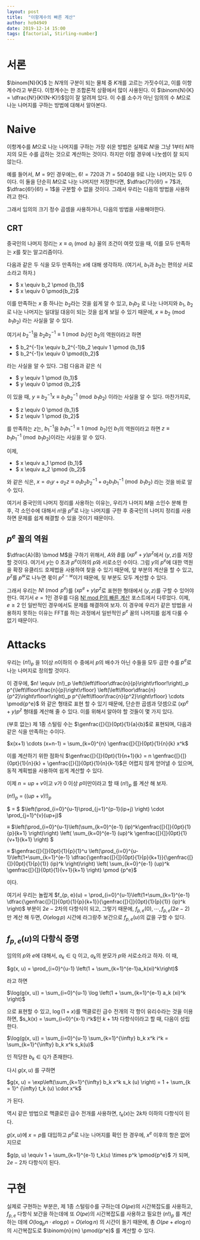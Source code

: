 ```yaml
---
layout: post
title:  "이항계수의 빠른 계산"
author: ho94949
date: 2019-12-14 15:00
tags: [factorial, Stirling-number]
---
```


# 서론

 $\binom{N}{K}$ 는 $N$개의 구분이 되는 물체 중 $K$개를 고르는 가짓수이고, 이를 이항계수라고 부른다.  이항계수는 한 조합론적 상황에서 많이 사용된다. 이 $\binom{N}{K} = \dfrac{N!}{K!(N-K)!}$임이 잘 알려져 있다. 이 수를  소수가 아닌 임의의 수 $M$으로 나눈 나머지를 구하는 방법에 대해서 알아본다.

# Naive

이항계수를 $M$으로 나눈 나머지를 구하는 가장 쉬운 방법은 실제로 $N!$을 그냥 1부터 $N$까지의 모든 수를 곱하는 것으로 계산하는 것이다. 하지만 이럴 경우에 나눗셈이 잘 되지 않는다.

예를 들어서, $M=9$인 경우에는, $6! = 720$과 $7!=5040$을 9로 나눈 나머지는 모두 0이다. 이 둘을 단순히 $M$으로 나눈 나머지만 저장한다면, $\dfrac{7!}{6!} = 7$과, $\dfrac{6!}{6!} = 1$을 구분할 수 없을 것이다. 그래서 우리는 다음의 방법을 사용하려고 한다.

그래서 임의의 크기 정수 곱셈을 사용하거나, 다음의 방법을 사용해야한다.

## CRT

중국인의 나머지 정리는 $x \equiv a_i \pmod {b_i}$ 꼴의 조건이 여럿 있을 때, 이를 모두 만족하는 $x$를 찾는 알고리즘이다.

다음과 같은 두 식을 모두 만족하는 $x$에 대해 생각하자. (여기서, $b_1$과 $b_2$는 편의상 서로소라고 하자.)

- $ x \equiv b_2 \pmod {b_1}$
- $ x \equiv 0 \pmod{b_2}$

이를 만족하는 $x$ 중 하나는 $b_2$라는 것을 쉽게 알 수 있고, $b_1b_2$ 로 나눈 나머지와 $b_1$, $b_2$로 나눈 나머지는 일대일 대응이 되는 것을 쉽게 보일 수 있기 때문에, $x \equiv b_2 \pmod{b_1b_2}$ 라는 사실을 알 수 있다.

여기서 $b_2^{-1}$을 $b_2 b_2^{-1} \equiv 1 \pmod{b_1}$인 $b_2$의 역원이라고 하면 

- $ b_2^{-1}x \equiv b_2^{-1}b_2 \equiv 1 \pmod {b_1}$
- $ b_2^{-1}x \equiv 0 \pmod{b_2}$

라는 사실을 알 수 있다. 그럼 다음과 같은 식 

- $ y \equiv 1 \pmod {b_1}$
- $ y \equiv 0 \pmod {b_2}$

이 있을 때, $y \equiv b_2^{-1}x \equiv b_2 b_2^{-1} \pmod{b_1b_2}$ 이라는 사실을 알 수 있다. 마찬가지로, 

- $ z \equiv 0 \pmod {b_1}$
- $ z \equiv 1 \pmod {b_2}$

를 만족하는 $z$는, $b_1^{-1}$을 $b_1 b_1^{-1} \equiv 1 \pmod{b_2}$인 $b_1$의 역원이라고 하면 $z \equiv b_1 b_1^{-1} \pmod{b_1b_2}$이라는 사실을 알 수 있다.

이제, 

- $ x \equiv a_1 \pmod {b_1}$
- $ x \equiv a_2 \pmod {b_2}$

와 같은 식은, $x = a_1y +a_2z \equiv a_1b_2 b_2^{-1} + a_2b_1 b_1^{-1}  \pmod{b_1b_2}$ 라는 것을 바로 알 수 있다.



여기서 중국인의 나머지 정리를 사용하는 이유는, 우리가 나머지 $M$을 소인수 분해 한 후, 각 소인수에 대해서 $n!$을 $p^e$로 나눈 나머지를 구한 후 중국인의 나머지 정리를 사용하면 문제를 쉽게 해결할 수 있을 것이기 때문이다.

## $p^e$ 꼴의 역원


$\dfrac{A}{B} \bmod M$을 구하기 위해서, $A$와 $B$를 $(xp^e+y)p^z$에서 $(y, z)$를 저장할 것이다. 여기서 $y$는 0 초과 $p^e$이하의 $p$와 서로소인 수이다.
그럼 $y$의 $p^e$에 대한 역원을 확장 유클리드 호제법을 사용하여 찾을 수 있기 때문에, 앞 부분의 계산을 할 수 있고, $p^z$를 $p^w$로 나누면 몫이 $p^{z-w}$이기 때문에, 뒷 부분도 모두 계산할 수 있다.

그래서 우리는 $N! \pmod {p^e}$를 $(xp^e+y)p^z$로 표현한 형태에서 $(y, z)$를 구할 수 있어야 한다. 여기서 $e=1$인 경우를 다음 [N! mod P의 빠른 계산](http://www.secmem.org/blog/2019/09/17/fast-factorial-calculation/) 포스트에서 다루었다. 이제, $e\ge2$ 인 일반적인 경우에서도 문제를 해결하여 보자. 이 경우에 우리가 같은 방법을 사용하지 못하는 이유는 FFT를 하는 과정에서 일반적인 $p^e$ 꼴의 나머지를 쉽게 다룰 수 없기 때문이다.


# Attacks 

우리는 $(n!)_p$ 을 1이상 $n$이하의 수 중에서 $p$의 배수가 아닌 수들을 모두 곱한 수를 $p^e$로 나눈 나머지로 정의할 것이다.

이 경우에, $n! \equiv (n!)_p \left(\left\lfloor\dfrac{n}{p}\right\rfloor!\right)_p p^{\left\lfloor\frac{n}{p}\right\rfloor}  \left(\left\lfloor\dfrac{n}{p^2}\right\rfloor!\right)_p p^{\left\lfloor\frac{n}{p^2}\right\rfloor} \cdots \pmod{p^e}$ 와 같은 형태로 표현 할 수 있기 때문에, 단순한 곱셈과 덧셈으로 $(xp^e+y)p^z$ 형태를 계산해 줄 수 있다. 이를 위해서 알아야 할 것들이 몇 가지 있다.

(부호 없는) 제 1종 스털링 수는 $\genfrac{[}{]}{0pt}{1}{a}{b}$로 표현되며, 다음과 같은 식을 만족하는 수이다.

$x(x+1) \cdots (x+n-1) = \sum_{k=0}^{n} \genfrac{[}{]}{0pt}{1}{n}{k} x^k$ 

이를 계산하기 위한 점화식 $\genfrac{[}{]}{0pt}{1}{n+1}{k} = n \genfrac{[}{]}{0pt}{1}{n}{k} + \genfrac{[}{]}{0pt}{1}{n}{k-1}$은 어렵지 않게 얻어낼 수 있으며, 동적 계획법을 사용하여 쉽게 계산할 수 있다.

이제 $n = up+v$이고 $v$가 0 이상 $p$미만이라고 할 때 $(n!)_p$ 를 계산 해 보자.

$(n!)_p$ = $((up+v)!)_p$

$ = $ $\left(\prod_{i=0}^{u-1}\prod_{j=1}^{p-1}(ip+j) \right) \cdot \prod_{j=1}^{v}(up+j)$

$\equiv$ $\left(\prod_{i=0}^{u-1}\left(\sum_{k=0}^{e-1} (ip)^k\genfrac{[}{]}{0pt}{1}{p}{k+1} \right)\right) \left( \sum_{k=0}^{e-1} (up)^k \genfrac{[}{]}{0pt}{1}{v+1}{k+1} \right) $


$\equiv$ $\genfrac{[}{]}{0pt}{1}{p}{1}^u \left(\prod_{i=0}^{u-1}\left(1+\sum_{k=1}^{e-1} \dfrac{\genfrac{[}{]}{0pt}{1}{p}{k+1}}{\genfrac{[}{]}{0pt}{1}{p}{1}} (ip)^k \right)\right) \left( \sum_{k=0}^{e-1} (up)^k \genfrac{[}{]}{0pt}{1}{v+1}{k+1} \right) \pmod {p^e}$

이다.

여기서 우리는 놀랍게 $f_{p, e}(u) = \prod_{i=0}^{u-1}\left(1+\sum_{k=1}^{e-1} \dfrac{\genfrac{[}{]}{0pt}{1}{p}{k+1}}{\genfrac{[}{]}{0pt}{1}{p}{1}} (ip)^k \right)$ 부분이 $2e-2$차의 다항식이 되고, 그렇기 때문에, $f_{p, e}(0), \cdots, f_{p, e}(2e-2)$ 만 계산 해 두면, $O(e \log p)$ 시간에 라그랑주 보간으로 $f_{p, e}(u)$의 값을 구할 수 있다.

## $f_{p, e}(u)$의 다항식 증명

임의의 $p$와 $e$에 대해서, $a_k \in \mathbb{Q}$ 이고, $a_k$의 분모가 $p$와 서로소라고 하자. 이 때,

$g(x, u) = \prod_{i=0}^{u-1} \left(1 + \sum_{k=1}^{e-1}a_k(xi)^k\right)$ 

라고 하면

$\log(g(x, u)) = \sum_{i=0}^{u-1} \log \left(1 + \sum_{k=1}^{e-1} a_k (xi)^k \right)$

으로 표현할 수 있고, $\log(1+x)$를 맥클로린 급수 전개의 각 항이 유리수라는 것을 이용하면, $s_k(x) = \sum_{i=0}^{x-1} i^k$인 $k+1$차 다항식이라고 할 때, 다음이 성립한다.

$\log(g(x, u)) = \sum_{i=0}^{u-1} \sum_{k=1}^{\infty} b_k x^k i^k = \sum_{k=1}^{\infty} b_k x^k s_k(u)$ 

인 적당한 $b_k \in \mathbb{Q}$가 존재한다.

다시 $g(x, u)$ 를 구하면 

$g(x, u) = \exp\left(\sum_{k=1}^{\infty} b_k x^k s_k (u) \right) = 1 + \sum_{k = 1}^ {\infty} t_k (u) \cdot x^k$ 

가 된다.

역시 같은 방법으로 맥클로린 급수 전개를 사용하면, $t_k(x)$는 $2k$차 이하의 다항식이 된다.

$g(x, u)$에 $x=p$를 대입하고 $p^e$로 나눈 나머지를 확인 한 경우에, $x^e$ 이후의 항은 없어지므로

$g(p, u) \equiv 1 + \sum_{k=1}^{e-1} t_k(u) \times p^k \pmod{p^e}$ 가 되며, $2e-2$차 다항식이 된다.


# 구현

실제로 구현하는 부분은, 제 1종 스털링수를 구하는데 $O(pe)$의 시간복잡도를 사용하고, $f_{p, e}$ 다항식 보간을 하는데에 또 $O(pe)$의 시간복잡도를 사용하고 필요한 $(n!)_p$ 를 계산 하는 데에 $O(\log_p n \cdot e \log p) = O(e \log n)$ 의 시간이 들기 때문에, 총 $O(pe + e\log n)$의 시간복잡도로 $\binom{n}{m} \pmod{p^e}$ 를 계산할 수 있다.